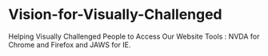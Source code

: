 # Vision-for-Visually-Challenged
Helping Visually Challenged People to Access Our Website
Tools : NVDA for Chrome and Firefox and JAWS for IE.

